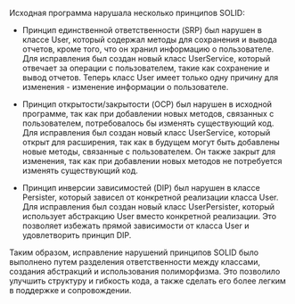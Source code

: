 Исходная программа нарушала несколько принципов SOLID:

* Принцип единственной ответственности (SRP) был нарушен в классе User, который содержал методы для сохранения и вывода отчетов, кроме того, что он хранил информацию о пользователе. Для исправления был создан новый класс UserService, который отвечает за операции с пользователем, такие как сохранение и вывод отчетов. Теперь класс User имеет только одну причину для изменения - изменение информации о пользователе.


* Принцип открытости/закрытости (OCP) был нарушен в исходной программе, так как при добавлении новых методов, связанных с пользователем, потребовалось бы изменять существующий код. Для исправления был создан новый класс UserService, который открыт для расширения, так как в будущем могут быть добавлены новые методы, связанные с пользователем. Он также закрыт для изменения, так как при добавлении новых методов не потребуется изменять существующий код.


* Принцип инверсии зависимостей (DIP) был нарушен в классе Persister, который зависел от конкретной реализации класса User. Для исправления был создан новый класс UserPersister, который использует абстракцию User вместо конкретной реализации. Это позволяет избежать прямой зависимости от класса User и удовлетворить принцип DIP.

Таким образом, исправление нарушений принципов SOLID было выполнено путем разделения ответственности между классами, создания абстракций и использования полиморфизма. Это позволило улучшить структуру и гибкость кода, а также сделать его более легким в поддержке и сопровождении.
